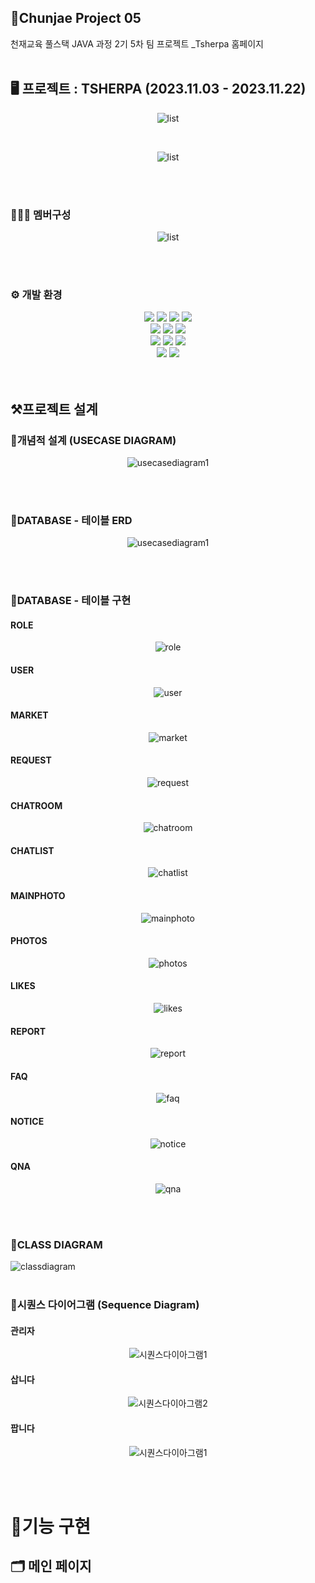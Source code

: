 ## 📍Chunjae Project 05
천재교육 풀스택 JAVA 과정 2기 5차 팀 프로젝트 _Tsherpa 홈페이지
<br><br>

## 🖥️ 프로젝트 : TSHERPA (2023.11.03 - 2023.11.22)
<p align="center"><img alt="list" src="https://github.com/jungleGOGO/project05/assets/138674233/0a30aee5-38d0-42cd-b158-dafa17ae5462"></p>
<br>
<p align="center"><img alt="list" src="https://github.com/jungleGOGO/project05/assets/138674233/dff6156e-625e-4c46-81e9-daa7e99a37dd"></p>
<br><br>

### 🧑‍🤝‍🧑 멤버구성
<p align="center"><img alt="list" src="https://github.com/jungleGOGO/project05/assets/138674233/3edf8e57-e6ce-43cd-9733-1101af73510d"></p>
<br><br>

### ⚙️ 개발 환경
<div align=center> 
<img src="https://img.shields.io/badge/html5-E34F26?style=for-the-badge&logo=html5&logoColor=white">
<img src="https://img.shields.io/badge/css-0769AD?style=for-the-badge&logo=css&logoColor=white">
<img src="https://img.shields.io/badge/bootstrap-7952B3?style=for-the-badge&logo=bootstrap&logoColor=white">
<img src="https://img.shields.io/badge/jquery-0769AD?style=for-the-badge&logo=jquery&logoColor=white">
<br>
<img src="https://img.shields.io/badge/springboot-6DB33F?style=for-the-badge&logo=springboot&logoColor=white">
<img src="https://img.shields.io/badge/java-007396?style=for-the-badge&logo=java&logoColor=white">
<img src="https://img.shields.io/badge/intellijidea-000000?style=for-the-badge&logo=intellijidea&logoColor=white">
<br>
<img src="https://img.shields.io/badge/github-181717?style=for-the-badge&logo=github&logoColor=white">
<img src="https://img.shields.io/badge/git-F05032?style=for-the-badge&logo=git&logoColor=white">
<img src="https://img.shields.io/badge/fontawesome-339AF0?style=for-the-badge&logo=fontawesome&logoColor=white">
<br>
<img src="https://img.shields.io/badge/mariaDB-003545?style=for-the-badge&logo=mariaDB&logoColor=white">
<img src="https://img.shields.io/badge/apache tomcat-F8DC75?style=for-the-badge&logo=apachetomcat&logoColor=white">
</div>
<br><br>

## ⚒프로젝트 설계

### 📂개념적 설계 (USECASE DIAGRAM)
<p align="center"><img alt="usecasediagram1" src="https://github.com/jungleGOGO/project05/assets/138674233/4a44440b-3ad5-4258-b937-e53af368f8dd"></p>
<br><br>

### 📂DATABASE - 테이블 ERD
<p align="center"><img alt="usecasediagram1" src="https://github.com/jungleGOGO/project05/assets/138674233/2d4169e6-c1f5-4f7d-ad6d-0a4b44201bdc"></p>
<br><br>

### 📂DATABASE - 테이블 구현
#### ROLE
<p align="center"><img alt="role" src="https://github.com/jungleGOGO/project05/assets/138674233/592cbffb-6b54-4f19-806e-c3ad35e2dd6c"></p>

#### USER
<p align="center"><img alt="user" src="https://github.com/jungleGOGO/project05/assets/138674233/b549dd7b-8436-49a7-96e2-c3d119d1ca89"></p>

#### MARKET
<p align="center"><img alt="market" src="https://github.com/jungleGOGO/project05/assets/138674233/3ef78077-e62d-4a24-a77a-fced6ae39250"></p>

#### REQUEST
<p align="center"><img alt="request" src="https://github.com/jungleGOGO/project05/assets/138674233/f704b58a-f36b-4097-bb50-99bb044fba2e"></p>

#### CHATROOM
<p align="center"><img alt="chatroom" src="https://github.com/jungleGOGO/project05/assets/138674233/3631dcbf-f457-45d5-94e9-1ad587b94fc1"></p>

#### CHATLIST
<p align="center"><img alt="chatlist" src="https://github.com/jungleGOGO/project05/assets/138674233/7a1cdd40-4144-449e-855d-c55c54fe2ad9"></p>

#### MAINPHOTO
<p align="center"><img alt="mainphoto" src="https://github.com/jungleGOGO/project05/assets/138674233/83b4caec-d3e9-4d53-ab79-5e394e37d77b"></p>

#### PHOTOS
<p align="center"><img alt="photos" src="https://github.com/jungleGOGO/project05/assets/138674233/f6da2984-7d7f-406c-9f5a-a8805c5cd138"></p>

#### LIKES
<p align="center"><img alt="likes" src="https://github.com/jungleGOGO/project05/assets/138674233/203e0f6e-84a7-468e-b1ba-d27432d2e5a5"></p>

#### REPORT
<p align="center"><img alt="report" src="https://github.com/jungleGOGO/project05/assets/138674233/e74523d0-a01c-4bf3-9361-6265f8ca088c"></p>

#### FAQ
<p align="center"><img alt="faq" src="https://github.com/jungleGOGO/project05/assets/138674233/6d1aeaad-dee1-43c4-93b2-3f126f3ab778"></p>
                    
#### NOTICE
<p align="center"><img alt="notice" src="https://github.com/jungleGOGO/project05/assets/138674233/a6e8e90b-dc24-4126-9aad-30222026de27"></p>
                    
#### QNA
<p align="center"><img alt="qna" src="https://github.com/jungleGOGO/project05/assets/138674233/2b9371c2-96c9-45b1-976b-c41a4355158f"></p>

<br><br>

### 📂CLASS DIAGRAM
![classdiagram](https://github.com/jungleGOGO/project05/assets/138674233/044fddb5-5700-4e73-aec5-548ae8f89199)
<br><br>

### 📂시퀀스 다이어그램 (Sequence Diagram)

#### 관리자
<p align="center"><img alt="시퀀스다이아그램1" src="https://github.com/jungleGOGO/project05/assets/138674233/f165e11f-2686-4908-a960-003fff962211"></p>

#### 삽니다 
<p align="center"><img alt="시퀀스다이아그램2" src="https://github.com/jungleGOGO/project05/assets/138674233/99a55430-6226-4209-b842-6270164ac581"></p>

#### 팝니다
<p align="center"><img alt="시퀀스다이아그램1" src="https://github.com/jungleGOGO/project05/assets/138674233/757831e9-1cfc-42d9-9fa6-53f0a9f9e8f1"></p>
<br><br>

# 📎기능 구현
## 🗂 메인 페이지
<br>
<br><br>



